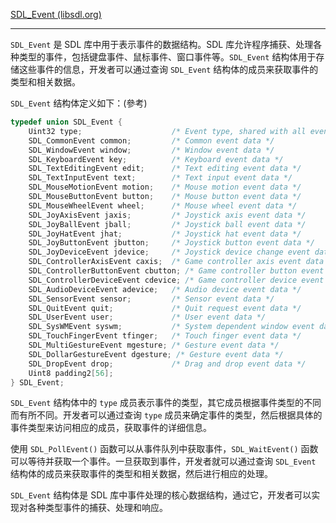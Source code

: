 [SDL_Event (libsdl.org)](https://www.libsdl.org/release/SDL-1.2.15/docs/html/sdlevent.html)

---
`SDL_Event` 是 SDL 库中用于表示事件的数据结构。SDL 库允许程序捕获、处理各种类型的事件，包括键盘事件、鼠标事件、窗口事件等。`SDL_Event` 结构体用于存储这些事件的信息，开发者可以通过查询 `SDL_Event` 结构体的成员来获取事件的类型和相关数据。

`SDL_Event` 结构体定义如下：(參考)

```c
typedef union SDL_Event {
    Uint32 type;                    /* Event type, shared with all events */
    SDL_CommonEvent common;         /* Common event data */
    SDL_WindowEvent window;         /* Window event data */
    SDL_KeyboardEvent key;          /* Keyboard event data */
    SDL_TextEditingEvent edit;      /* Text editing event data */
    SDL_TextInputEvent text;        /* Text input event data */
    SDL_MouseMotionEvent motion;    /* Mouse motion event data */
    SDL_MouseButtonEvent button;    /* Mouse button event data */
    SDL_MouseWheelEvent wheel;      /* Mouse wheel event data */
    SDL_JoyAxisEvent jaxis;         /* Joystick axis event data */
    SDL_JoyBallEvent jball;         /* Joystick ball event data */
    SDL_JoyHatEvent jhat;           /* Joystick hat event data */
    SDL_JoyButtonEvent jbutton;     /* Joystick button event data */
    SDL_JoyDeviceEvent jdevice;     /* Joystick device change event data */
    SDL_ControllerAxisEvent caxis;  /* Game controller axis event data */
    SDL_ControllerButtonEvent cbutton; /* Game controller button event data */
    SDL_ControllerDeviceEvent cdevice; /* Game controller device event data */
    SDL_AudioDeviceEvent adevice;   /* Audio device event data */
    SDL_SensorEvent sensor;         /* Sensor event data */
    SDL_QuitEvent quit;             /* Quit request event data */
    SDL_UserEvent user;             /* User event data */
    SDL_SysWMEvent syswm;           /* System dependent window event data */
    SDL_TouchFingerEvent tfinger;   /* Touch finger event data */
    SDL_MultiGestureEvent mgesture; /* Gesture event data */
    SDL_DollarGestureEvent dgesture; /* Gesture event data */
    SDL_DropEvent drop;             /* Drag and drop event data */
    Uint8 padding2[56];
} SDL_Event;
```

`SDL_Event` 结构体中的 `type` 成员表示事件的类型，其它成员根据事件类型的不同而有所不同。开发者可以通过查询 `type` 成员来确定事件的类型，然后根据具体的事件类型来访问相应的成员，获取事件的详细信息。

使用 `SDL_PollEvent()` 函数可以从事件队列中获取事件，`SDL_WaitEvent()` 函数可以等待并获取一个事件。一旦获取到事件，开发者就可以通过查询 `SDL_Event` 结构体的成员来获取事件的类型和相关数据，然后进行相应的处理。

`SDL_Event` 结构体是 SDL 库中事件处理的核心数据结构，通过它，开发者可以实现对各种类型事件的捕获、处理和响应。